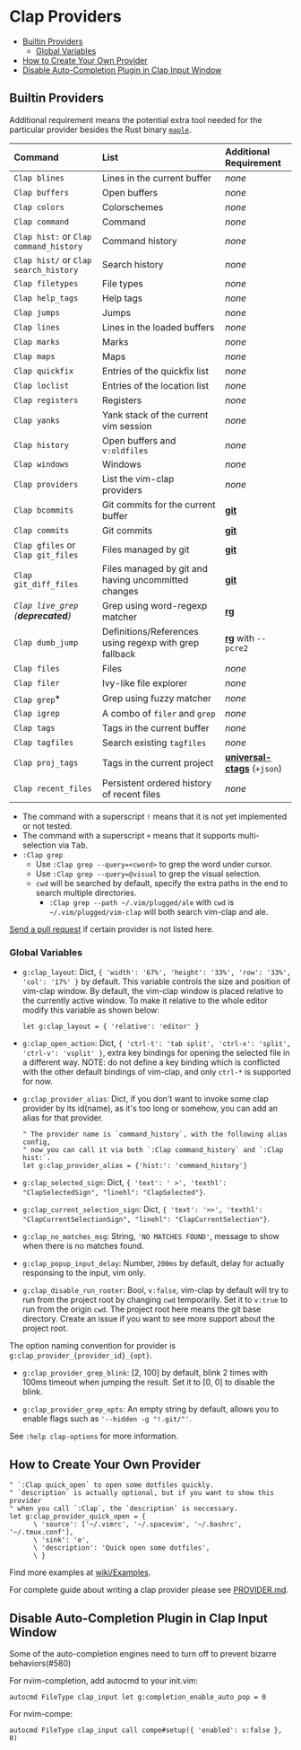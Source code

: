 # Clap Providers

<!-- clap-markdown-toc -->

* [Builtin Providers](#builtin-providers)
  * [Global Variables](#global-variables)
* [How to Create Your Own Provider](#how-to-create-your-own-provider)
* [Disable Auto-Completion Plugin in Clap Input Window](#disable-auto-completion-plugin-in-clap-input-window)

<!-- /clap-markdown-toc -->


## Builtin Providers

Additional requirement means the potential extra tool needed for the particular provider besides the Rust binary [`maple`](../guide/install_rust.md).

| Command                                | List                                                   | Additional Requirement                                                             |
| :------------------------------------- | :----------------------------------------------------- | :---------------------------------------------------------------------- |
| `Clap blines`                          | Lines in the current buffer                            | _none_                                                                  |
| `Clap buffers`                         | Open buffers                                           | _none_                                                                  |
| `Clap colors`                          | Colorschemes                                           | _none_                                                                  |
| `Clap command`                         | Command                                                | _none_                                                                  |
| `Clap hist:` or `Clap command_history` | Command history                                        | _none_                                                                  |
| `Clap hist/` or `Clap search_history`  | Search history                                         | _none_                                                                  |
| `Clap filetypes`                       | File types                                             | _none_                                                                  |
| `Clap help_tags`                       | Help tags                                              | _none_                                                                  |
| `Clap jumps`                           | Jumps                                                  | _none_                                                                  |
| `Clap lines`                           | Lines in the loaded buffers                            | _none_                                                                  |
| `Clap marks`                           | Marks                                                  | _none_                                                                  |
| `Clap maps`                            | Maps                                                   | _none_                                                                  |
| `Clap quickfix`                        | Entries of the quickfix list                           | _none_                                                                  |
| `Clap loclist`                         | Entries of the location list                           | _none_                                                                  |
| `Clap registers`                       | Registers                                              | _none_                                                                  |
| `Clap yanks`                           | Yank stack of the current vim session                  | _none_                                                                  |
| `Clap history`                         | Open buffers and `v:oldfiles`                          | _none_                                                                  |
| `Clap windows`                         | Windows                                                | _none_                                                                  |
| `Clap providers`                       | List the vim-clap providers                            | _none_                                                                  |
| `Clap bcommits`                        | Git commits for the current buffer                     | **[git][git]**                                                          |
| `Clap commits`                         | Git commits                                            | **[git][git]**                                                          |
| `Clap gfiles` or `Clap git_files`      | Files managed by git                                   | **[git][git]**                                                          |
| `Clap git_diff_files`                  | Files managed by git and having uncommitted changes    | **[git][git]**                                                          |
| _`Clap live_grep` (**deprecated**)_          | Grep using word-regexp matcher                         | **[rg][rg]**                                                            |
| `Clap dumb_jump`                       | Definitions/References using regexp with grep fallback | **[rg][rg]** with `--pcre2`                                             |
| `Clap files`                           | Files                                                  | _none_
| `Clap filer`                           | Ivy-like file explorer                                 | _none_
| `Clap grep`**<sup>+</sup>**            | Grep using fuzzy matcher                               | _none_
| `Clap igrep`                           | A combo of `filer` and `grep`                          | _none_
| `Clap tags`                            | Tags in the current buffer                             | _none_
| `Clap tagfiles`                        | Search existing `tagfiles`                             | _none_
| `Clap proj_tags`                       | Tags in the current project                            | **[universal-ctags][universal-ctags]** (`+json`)
| `Clap recent_files`                    | Persistent ordered history of recent files             | _none_

[rg]: https://github.com/BurntSushi/ripgrep
[git]: https://github.com/git/git
[universal-ctags]: https://github.com/universal-ctags/ctags

- The command with a superscript `!` means that it is not yet implemented or not tested.
- The command with a superscript `+` means that it supports multi-selection via <kbd>Tab</kbd>.
- `:Clap grep`
  - Use `:Clap grep --query=<cword>` to grep the word under cursor.
  - Use `:Clap grep --query=@visual` to grep the visual selection.
  - `cwd` will be searched by default, specify the extra paths in the end to search multiple directories.
    - `:Clap grep --path ~/.vim/plugged/ale` with `cwd` is `~/.vim/plugged/vim-clap` will both search vim-clap and ale.

[Send a pull request](https://github.com/liuchengxu/vim-clap/pulls) if certain provider is not listed here.

### Global Variables

- `g:clap_layout`: Dict, `{ 'width': '67%', 'height': '33%', 'row': '33%', 'col': '17%' }` by default. This variable controls the size and position of vim-clap window. By default, the vim-clap window is placed relative to the currently active window. To make it relative to the whole editor modify this variable as shown below:

  ```vim
  let g:clap_layout = { 'relative': 'editor' }
  ```

- `g:clap_open_action`: Dict, `{ 'ctrl-t': 'tab split', 'ctrl-x': 'split', 'ctrl-v': 'vsplit' }`, extra key bindings for opening the selected file in a different way. NOTE: do not define a key binding which is conflicted with the other default bindings of vim-clap, and only `ctrl-*` is supported for now.

- `g:clap_provider_alias`: Dict, if you don't want to invoke some clap provider by its id(name), as it's too long or somehow, you can add an alias for that provider.

  ```vim
  " The provider name is `command_history`, with the following alias config,
  " now you can call it via both `:Clap command_history` and `:Clap hist:`.
  let g:clap_provider_alias = {'hist:': 'command_history'}
  ```

- `g:clap_selected_sign`: Dict, `{ 'text': ' >', 'texthl': "ClapSelectedSign", "linehl": "ClapSelected"}`.

- `g:clap_current_selection_sign`: Dict, `{ 'text': '>>', 'texthl': "ClapCurrentSelectionSign", "linehl": "ClapCurrentSelection"}`.

- `g:clap_no_matches_msg`: String, `'NO MATCHES FOUND'`, message to show when there is no matches found.

- `g:clap_popup_input_delay`: Number, `200ms` by default, delay for actually responsing to the input, vim only.

- `g:clap_disable_run_rooter`: Bool, `v:false`, vim-clap by default will try to run from the project root by changing `cwd` temporarily. Set it to `v:true` to run from the origin `cwd`. The project root here means the git base directory. Create an issue if you want to see more support about the project root.

The option naming convention for provider is `g:clap_provider_{provider_id}_{opt}`.

- `g:clap_provider_grep_blink`: [2, 100] by default, blink 2 times with 100ms timeout when jumping the result. Set it to [0, 0] to disable the blink.

- `g:clap_provider_grep_opts`: An empty string by default, allows you to enable flags such as `'--hidden -g "!.git/"'`.

See `:help clap-options` for more information.

## How to Create Your Own Provider

```vim
" `:Clap quick_open` to open some dotfiles quickly.
" `description` is actually optional, but if you want to show this provider
" when you call `:Clap`, the `description` is neccessary.
let g:clap_provider_quick_open = {
      \ 'source': ['~/.vimrc', '~/.spacevim', '~/.bashrc', '~/.tmux.conf'],
      \ 'sink': 'e',
      \ 'description': 'Quick open some dotfiles',
      \ }
```

Find more examples at [wiki/Examples](https://github.com/liuchengxu/vim-clap/wiki/Examples).

For complete guide about writing a clap provider please see [PROVIDER.md](PROVIDER.md).

## Disable Auto-Completion Plugin in Clap Input Window

Some of the auto-completion engines need to turn off to prevent bizarre behaviors(#580)

For nvim-completion, add autocmd to your init.vim:

```vim
autocmd FileType clap_input let g:completion_enable_auto_pop = 0
```

For nvim-compe:

```vim
autocmd FileType clap_input call compe#setup({ 'enabled': v:false }, 0)
```
